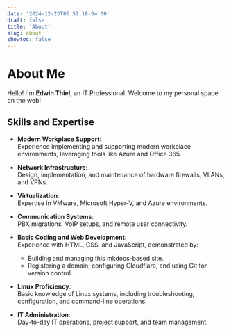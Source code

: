 ```yaml
---
date: '2024-12-23T06:52:18-04:00'
draft: false
title: 'About'
slug: about
showtoc: false
---
```


# About Me

Hello! I'm **Edwin Thiel**, an IT Professional. Welcome to my personal space on the web!

## Skills and Expertise

- **Modern Workplace Support**:  
  Experience implementing and supporting modern workplace environments, leveraging tools like Azure and Office 365.

- **Network Infrastructure**:  
  Design, implementation, and maintenance of hardware firewalls, VLANs, and VPNs.

- **Virtualization**:  
  Expertise in VMware, Microsoft Hyper-V, and Azure environments.

- **Communication Systems**:  
  PBX migrations, VoIP setups, and remote user connectivity.

- **Basic Coding and Web Development**:  
  Experience with HTML, CSS, and JavaScript, demonstrated by:  
  - Building and managing this mkdocs-based site.  
  - Registering a domain, configuring Cloudflare, and using Git for version control.

- **Linux Proficiency**:  
  Basic knowledge of Linux systems, including troubleshooting, configuration, and command-line operations.

- **IT Administration**:  
  Day-to-day IT operations, project support, and team management.
